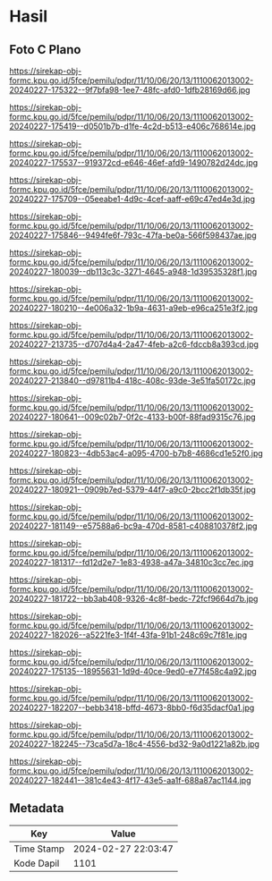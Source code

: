 # Hasil

## Foto C Plano

https://sirekap-obj-formc.kpu.go.id/5fce/pemilu/pdpr/11/10/06/20/13/1110062013002-20240227-175322--9f7bfa98-1ee7-48fc-afd0-1dfb28169d66.jpg

https://sirekap-obj-formc.kpu.go.id/5fce/pemilu/pdpr/11/10/06/20/13/1110062013002-20240227-175419--d0501b7b-d1fe-4c2d-b513-e406c768614e.jpg

https://sirekap-obj-formc.kpu.go.id/5fce/pemilu/pdpr/11/10/06/20/13/1110062013002-20240227-175537--919372cd-e646-46ef-afd9-1490782d24dc.jpg

https://sirekap-obj-formc.kpu.go.id/5fce/pemilu/pdpr/11/10/06/20/13/1110062013002-20240227-175709--05eeabe1-4d9c-4cef-aaff-e69c47ed4e3d.jpg

https://sirekap-obj-formc.kpu.go.id/5fce/pemilu/pdpr/11/10/06/20/13/1110062013002-20240227-175846--9494fe6f-793c-47fa-be0a-566f598437ae.jpg

https://sirekap-obj-formc.kpu.go.id/5fce/pemilu/pdpr/11/10/06/20/13/1110062013002-20240227-180039--db113c3c-3271-4645-a948-1d39535328f1.jpg

https://sirekap-obj-formc.kpu.go.id/5fce/pemilu/pdpr/11/10/06/20/13/1110062013002-20240227-180210--4e006a32-1b9a-4631-a9eb-e96ca251e3f2.jpg

https://sirekap-obj-formc.kpu.go.id/5fce/pemilu/pdpr/11/10/06/20/13/1110062013002-20240227-213735--d707d4a4-2a47-4feb-a2c6-fdccb8a393cd.jpg

https://sirekap-obj-formc.kpu.go.id/5fce/pemilu/pdpr/11/10/06/20/13/1110062013002-20240227-213840--d97811b4-418c-408c-93de-3e51fa50172c.jpg

https://sirekap-obj-formc.kpu.go.id/5fce/pemilu/pdpr/11/10/06/20/13/1110062013002-20240227-180641--009c02b7-0f2c-4133-b00f-88fad9315c76.jpg

https://sirekap-obj-formc.kpu.go.id/5fce/pemilu/pdpr/11/10/06/20/13/1110062013002-20240227-180823--4db53ac4-a095-4700-b7b8-4686cd1e52f0.jpg

https://sirekap-obj-formc.kpu.go.id/5fce/pemilu/pdpr/11/10/06/20/13/1110062013002-20240227-180921--0909b7ed-5379-44f7-a9c0-2bcc2f1db35f.jpg

https://sirekap-obj-formc.kpu.go.id/5fce/pemilu/pdpr/11/10/06/20/13/1110062013002-20240227-181149--e57588a6-bc9a-470d-8581-c408810378f2.jpg

https://sirekap-obj-formc.kpu.go.id/5fce/pemilu/pdpr/11/10/06/20/13/1110062013002-20240227-181317--fd12d2e7-1e83-4938-a47a-34810c3cc7ec.jpg

https://sirekap-obj-formc.kpu.go.id/5fce/pemilu/pdpr/11/10/06/20/13/1110062013002-20240227-181722--bb3ab408-9326-4c8f-bedc-72fcf9664d7b.jpg

https://sirekap-obj-formc.kpu.go.id/5fce/pemilu/pdpr/11/10/06/20/13/1110062013002-20240227-182026--a5221fe3-1f4f-43fa-91b1-248c69c7f81e.jpg

https://sirekap-obj-formc.kpu.go.id/5fce/pemilu/pdpr/11/10/06/20/13/1110062013002-20240227-175135--18955631-1d9d-40ce-9ed0-e77f458c4a92.jpg

https://sirekap-obj-formc.kpu.go.id/5fce/pemilu/pdpr/11/10/06/20/13/1110062013002-20240227-182207--bebb3418-bffd-4673-8bb0-f6d35dacf0a1.jpg

https://sirekap-obj-formc.kpu.go.id/5fce/pemilu/pdpr/11/10/06/20/13/1110062013002-20240227-182245--73ca5d7a-18c4-4556-bd32-9a0d1221a82b.jpg

https://sirekap-obj-formc.kpu.go.id/5fce/pemilu/pdpr/11/10/06/20/13/1110062013002-20240227-182441--381c4e43-4f17-43e5-aa1f-688a87ac1144.jpg


## Metadata

| Key        | Value               |
| ---------- | ------------------- |
| Time Stamp | 2024-02-27 22:03:47 |
| Kode Dapil | 1101                |



